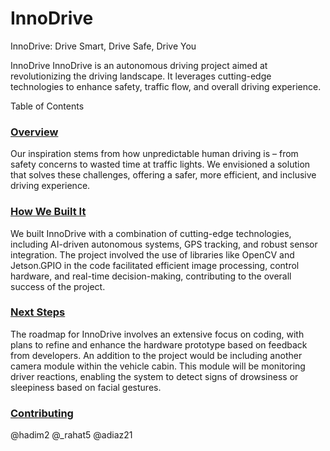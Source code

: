 # InnoDrive
InnoDrive: Drive Smart, Drive Safe, Drive You

InnoDrive
InnoDrive is an autonomous driving project aimed at revolutionizing the driving landscape. It leverages cutting-edge technologies to enhance safety, traffic flow, and overall driving experience.

Table of Contents
### [Overview](#overview)
Our inspiration stems from how unpredictable human driving is – from safety concerns to wasted time at traffic lights. We envisioned a solution that solves these challenges, offering a safer, more efficient, and inclusive driving experience.
### [How We Built It](#how-we-built-it)
We built InnoDrive with a combination of cutting-edge technologies, including AI-driven autonomous systems, GPS tracking, and robust sensor integration. The project involved the use of libraries like OpenCV and Jetson.GPIO in the code facilitated efficient image processing, control hardware, and real-time decision-making, contributing to the overall success of the project.
### [Next Steps](#next-steps)
The roadmap for InnoDrive involves an extensive focus on coding, with plans to refine and enhance the hardware prototype based on feedback from developers. An addition to the project would be including another camera module within the vehicle cabin. This module will be monitoring driver reactions, enabling the system to detect signs of drowsiness or sleepiness based on facial gestures.
### [Contributing](#contributing)
@hadim2 @_rahat5 @adiaz21
